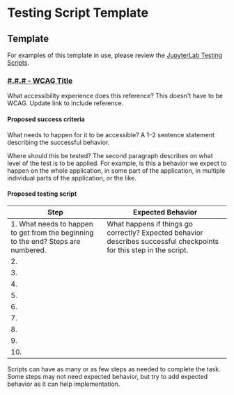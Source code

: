 # Testing Script Template

## Template

For examples of this template in use, please review the [JupyterLab Testing Scripts](jupyterlab-testing-scripts.md).

### [#.#.# - WCAG Title](https://www.w3.org/WAI/WCAG21/quickref/#)

What accessibility experience does this reference? This doesn't have to be WCAG. Update link to include reference.

#### Proposed success criteria

What needs to happen for it to be accessible? A 1–2 sentence statement describing the successful behavior.

Where should this be tested? The second paragraph describes on what level of the test is to be applied. For example, is this a behavior we expect to happen on the whole application, in some part of the application, in multiple individual parts of the application, or the like.

#### Proposed testing script

| Step                                                                              | Expected Behavior                                                                                                    |
| --------------------------------------------------------------------------------- | -------------------------------------------------------------------------------------------------------------------- |
| 1. What needs to happen to get from the beginning to the end? Steps are numbered. | What happens if things go correctly? Expected behavior describes successful checkpoints for this step in the script. |
| 2.                                                                                |                                                                                                                      |
| 3.                                                                                |                                                                                                                      |
| 4.                                                                                |                                                                                                                      |
| 5.                                                                                |                                                                                                                      |
| 6.                                                                                |                                                                                                                      |
| 7.                                                                                |                                                                                                                      |
| 8.                                                                                |                                                                                                                      |
| 9.                                                                                |                                                                                                                      |
| 10.                                                                               |                                                                                                                      |

Scripts can have as many or as few steps as needed to complete the task. Some steps may not need expected behavior, but try to add expected behavior as it can help implementation.
